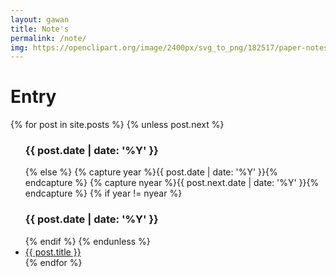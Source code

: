 ```yaml
---
layout: gawan
title: Note's
permalink: /note/
img: https://openclipart.org/image/2400px/svg_to_png/182517/paper-notes.png
---
```

<div class="home w3-animate-zoom">
	<h1 class="page-heading w3-text-indigo w3-animate-top">Entry <a class="w3-right-align rss-subscribe" href="{{ "/feed.xml" | prepend: site.baseurl }}" title="subscribe via RSS"><i class="fa fa-rss w3-text-orange w3-right-align w3-animate-fading" aria-hidden="true"></i></a> <a href="list"><i class="fa fa-list-ul w3-right w3-text-gray" aria-hidden="true"></i></a></h1>
      {% for post in site.posts %}
        {% unless post.next %}
		<ul>
          <h3 class="w3-text-deep-purple">{{ post.date | date: '%Y' }}</h3>
        {% else %}
          {% capture year %}{{ post.date | date: '%Y' }}{% endcapture %}
          {% capture nyear %}{{ post.next.date | date: '%Y' }}{% endcapture %}
          {% if year != nyear %}
            <h3 class="w3-text-purple">{{ post.date | date: '%Y' }}</h3>
          {% endif %}
        {% endunless %}
        <li ><span class="w3-text-red fa fa-angle-double-right"></span> <a href="{{ site.baseurl }}{{ post.url }}" class="w3-text-blue">{{ post.title }}</a></li>
      {% endfor %}
    </ul>
</div>